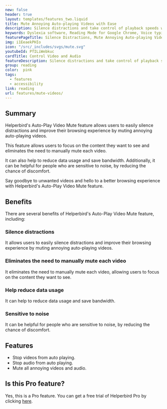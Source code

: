```yaml
---
new: false
header: true
layout: templates/features_two.liquid
title: Mute Annoying Auto-playing Videos with Ease 
description: Silence distractions and take control of playback speeds with Helperbird's Mute Videos and Audio feature. Mute annoying auto-playing videos and adjust their speed for a tailored browsing experience. Available on Chrome, Edge, Firefox, iPad, and iPhone.
keywords: Dyslexia software, Reading Mode for Google Chrome, Voice typing for Chrome, Text to speech for Chrome, text reader, Immersive Reader, dyslexia fonts, accessibility software, dyslexia software, Helperbird for Edge, Helperbird for Firefox, Helperbird for Chrome, Opendyslexic for Chrome, OpenDyslexic
featurePageTitle: Silence Distractions, Mute Annoying Auto-playing Videos with Ease 
img: i1EeaekPHIo
icon: "/src/_includes/svgs/mute.svg"
youtubeId: PfILiWebkuc
cardTitle: Control Video and Audio
featureDescription: Silence distractions and take control of playback speeds with Helperbird's Mute Videos and Audio feature. Mute annoying auto-playing videos and adjust their speed for a tailored browsing experience. Available on Chrome, Edge, Firefox, iPad, and iPhone.
group: reading
color:  pink
tags: 
  - features
  - accessibility
link: reading
url: features/mute-videos/
---
```



## Summary 

Helperbird's Auto-Play Video Mute feature allows users to easily silence distractions and improve their browsing experience by muting annoying auto-playing videos. 

This feature allows users to focus on the content they want to see and eliminates the need to manually mute each video. 

It can also help to reduce data usage and save bandwidth. Additionally, it can be helpful for people who are sensitive to noise, by reducing the chance of discomfort. 

Say goodbye to unwanted videos and hello to a better browsing experience with Helperbird's Auto-Play Video Mute feature.


## Benefits

There are several benefits of Helperbird's Auto-Play Video Mute feature, including:

### Silence distractions
It allows users to easily silence distractions and improve their browsing experience by muting annoying auto-playing videos.


### Eliminates the need to manually mute each video
It eliminates the need to manually mute each video, allowing users to focus on the content they want to see.

### Help reduce data usage
It can help to reduce data usage and save bandwidth.

### Sensitive to noise
It can be helpful for people who are sensitive to noise, by reducing the chance of discomfort.

## Features     
- Stop videos from auto playing.
- Stop audio from auto playing.
- Mute all annoying videos and audio.

## Is this Pro feature?

Yes, this is a Pro feature. You can get a free trial of Helperbird Pro by clicking [here](/pricing/).






























